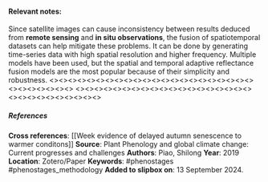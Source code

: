 #### **Relevant notes**:
Since satellite images can cause inconsistency between results deduced from **remote sensing** and **in situ observations**, the fusion of spatiotemporal datasets can help mitigate these problems. It can be done by generating time-series data with high spatial resolution and higher frequency. 
Multiple models have been used, but the spatial and temporal adaptive reflectance fusion models are the most popular because of their simplicity and robustness. 
<><><><><><><><><><><><><><><><><><><><><><><><><><><><><>
<><><><><><><><><><><><><><><><><><><><><><><><><><><><><>
##### References
**Cross references**: 
[[Week evidence of delayed autumn senescence to warmer conditons]]
**Source**: Plant Phenology and global climate change: Current progresses and challenges
**Authors**: Piao, Shilong
**Year**: 2019
**Location**: Zotero/Paper
**Keywords**: #phenostages #phenostages_methodology 
**Added to slipbox on**: 13 September 2024. 
